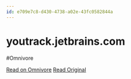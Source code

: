 ```yaml
---
id: e709e7c8-d430-4738-a02e-43fc0582844a
---
```


# youtrack.jetbrains.com
#Omnivore

[Read on Omnivore](https://omnivore.app/me/https-youtrack-jetbrains-com-issue-ijpl-156208-1903e61f366)
[Read Original](https://youtrack.jetbrains.com/issue/IJPL-156208)

